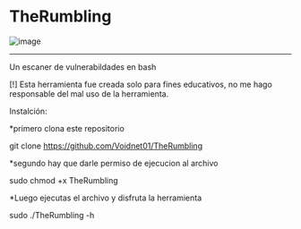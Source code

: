 # TheRumbling

![image](https://user-images.githubusercontent.com/120144047/210410186-87f49eda-5ebb-4e14-b771-b100c6b03621.png)









----------------------------------------
Un escaner de vulnerabildades en bash

[!] Esta herramienta fue creada solo para fines educativos, no me hago responsable del mal uso de la herramienta.

Instalción:

*primero clona este repositorio

git clone https://github.com/Voidnet01/TheRumbling

*segundo hay que darle permiso de ejecucion al archivo

sudo chmod +x TheRumbling

*Luego ejecutas el archivo y disfruta la herramienta

sudo ./TheRumbling -h
